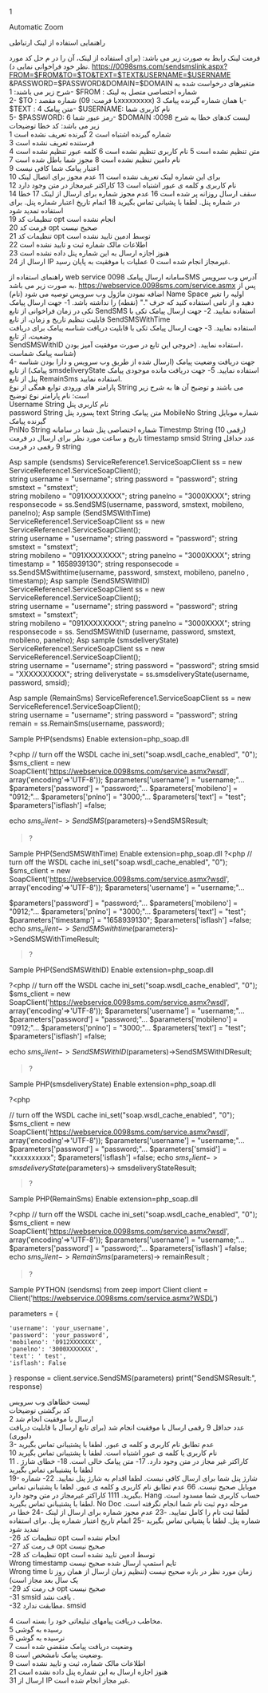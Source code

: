 
1

Automatic Zoom
 
 
 
 
 
 
 
 
 
راهنمایی استفاده از لینک ارتباطی  
 
 
 
 
 
 
 
 
 
 
 
 
 
 
 
فرمت لینک رابط به صورت زیر می باشد: (برای استفاده از لینک، آن را در م حل کد مورد نظر خود فراخوانی نمایی د). 
https://0098sms.com/sendsmslink.aspx?FROM=$FROM&TO=$TO&TEXT=$TEXT&USERNAME=$USERNAME 
&PASSWORD=$PASSWORD&DOMAIN=$DOMAIN 
متغیرهای درخواست شده به شرح زیر می باشند: 
1- $FROM  : شماره اختصاصی متصل به لینک  
2- $TO : شماره مقصد (با فرمت: 09xxxxxxxxx) یا همان شماره گیرنده پیامک 
3- $TEXT : متن پیامک 
4- $USERNAME: نام کاربری شما  
5- $PASSWORD: رمز عبور شما 
6- $DOMAIN :0098 
لیست کدهای خطا به شرح زیر می باشد: 
کد خطا  توضیحات  
1 شماره گیرنده اشتباه است 
2 گیرنده تعریف نشده است  
3 فرستنده تعریف نشده است  
4 متن تنظیم نشده است 
5 نام کاربری تنظیم نشده است 
6 کلمه عبور تنظیم نشده است  
7 نام دامین تنظیم نشده است 
8 مجوز شما باطل شده است  
9 اعتبار پیامک شما کافی نیست  
10 برای این شماره لینک تعریف نشده است 
11 عدم مجوز برای اتصال لینک  
12 نام کاربری و کلمه ی عبور اشتباه است 
13 کاراکتر غیرمجاز در متن وجود دارد  
14 سقف ارسال روزانه پر شده است 
16 عدم مجوز شماره برای ارسال از لینک 
17 خطا در شماره پنل. لطفا با پشیانی تماس بگیرید 
18 اتمام تاریخ اعتبار شماره پنل. برای استفاده تمدید شود  
19 تنظیمات کد  opt انجام نشده است  
20 فرمت کد opt صحیح نیست  
21 تنظیمات کد  opt توسط ادمین تایید نشده است  
22 اطلاعات مالک شماره ثبت و تایید نشده است  
23 هنوز اجازه ارسال به این شماره پنل داده نشده است  
24 ارسال از IP غیرمجاز انجام شده است 
0 عملیات با موفقیت به پایان رسید. 
  
 
 
راهنمای استفاده از web service  سامانه ارسال پیامک 0098SMS 
آدرس وب سرویس به صورت زیر می باشد. 
https://webservice.0098sms.com/service.asmx 
پس از اضافه نمودن ماژول وب سرویس توصیه می شود (نام) Name Space  اولیه را تغیر  
دهید و از نامی استفاده کنید که حرف  "." (نقطه) را نداشته باشد. 
1- جهت ارسال پیامک تکی در زمان فراخوانی از تابع  SendSMS استفاده نمایید. 
2- جهت ارسال پیامک تکی با قابلیت تنظیم تاریخ و زمان، از تابع SendSMSWithTime  
استفاده نمایید. 
3- جهت ارسال پیامک تکی با قابلیت دریافت شناسه پیامک برای دریافت وضعیت، از تابع  
SendSMSWithID استفاده نمایید. (خروجی این تابع در صورت موفقیت آمیز بودن،  
شناسه پیامک شماست)  
4- جهت دریافت وضعیت پیامک (ارسال شده از طریق وب سرویس و دارا بودن شناسه 
پیامک) از تابع   smsdeliveryState استفاده نمایید. 
5- جهت دریافت مانده موجودی پیامک  پنل از تابع  RemainSms استفاده نمایید.  
پارامتر های ورودی توابع همگی از نوع String می باشند و توضیح آن ها به شرح زیر است: 
نام پارامتر  نوع توضیح  
Username String نام کاربری پنل  
password String پسورد پنل 
text String متن پیامک 
MobileNo String شماره موبایل گیرنده پیامک  
PnlNo String شماره اختصاصی پنل شما در سامانه 
Timestmp String (10 رقمی)  تاریخ و ساعت مورد نظر برای ارسال در فرمت  timestamp 
smsid String عدد حداقل 9  رقمی در فرمت string 
 
 
 
Asp sample (sendsms) 
ServiceReference1.ServiceSoapClient ss = new ServiceReference1.ServiceSoapClient();  
string username = "username"; 
string password = "password"; 
string smstext = "smstext";  
string mobileno = "091XXXXXXXX"; 
string panelno = "3000XXXX"; 
string responsecode = ss.SendSMS(username, password, smstext, mobileno, panelno); 
Asp sample (SendSMSWithTime) 
ServiceReference1.ServiceSoapClient ss = new ServiceReference1.ServiceSoapClient();  
string username = "username"; 
string password = "password"; 
string smstext = "smstext";  
string mobileno = "091XXXXXXXX"; 
string panelno = "3000XXXX"; 
string timestamp = " 1658939130"; 
string responsecode = ss.SendSMSwithtime(username, password, smstext, mobileno, panelno , 
timestamp); 
Asp sample (SendSMSWithID) 
ServiceReference1.ServiceSoapClient ss = new ServiceReference1.ServiceSoapClient();  
string username = "username"; 
string password = "password"; 
string smstext = "smstext";  
string mobileno = "091XXXXXXXX"; 
string panelno = "3000XXXX"; 
string responsecode = ss. SendSMSWithID (username, password, smstext, mobileno, panelno); 
Asp sample (smsdeliveryState) 
ServiceReference1.ServiceSoapClient ss = new ServiceReference1.ServiceSoapClient();  
string username = "username"; 
string password = "password"; 
string smsid = "XXXXXXXXXX"; 
string deliverystate = ss.smsdeliveryState(username, password, smsid); 
 
 
 
Asp sample (RemainSms) 
ServiceReference1.ServiceSoapClient ss = new ServiceReference1.ServiceSoapClient();  
string username = "username"; 
string password = "password"; 
string remain = ss.RemainSms(username, password); 
 
Sample PHP(sendsms) 
Enable extension=php_soap.dll 
 
?<php 
//  turn off the WSDL cache 
ini_set("soap.wsdl_cache_enabled", "0"); 
$sms_client = new 
SoapClient('https://webservice.0098sms.com/service.asmx?wsdl', 
array('encoding'=>'UTF-8')); 
$parameters['username'] = "username;"... 
$parameters['password'] = "password;"... 
$parameters['mobileno'] = "0912;"... 
$parameters['pnlno'] = "3000;"... 
$parameters['text'] = "test"; 
$parameters['isflash'] =false; 
 
echo $sms_client->SendSMS($parameters)->SendSMSResult; 
>? 
 
Sample PHP(SendSMSWithTime) 
Enable extension=php_soap.dll 
?<php 
//  turn off the WSDL cache 
ini_set("soap.wsdl_cache_enabled", "0"); 
$sms_client = new 
SoapClient('https://webservice.0098sms.com/service.asmx?wsdl', 
array('encoding'=>'UTF-8')); 
$parameters['username'] = "username;"... 
 
 
$parameters['password'] = "password;"... 
$parameters['mobileno'] = "0912;"... 
$parameters['pnlno'] = "3000;"... 
$parameters['text'] = "test"; 
$parameters['timestamp'] = "1658939130"; 
$parameters['isflash'] =false; 
echo $sms_client-> SendSMSwithtime($parameters)->SendSMSWithTimeResult; 
>? 
 
Sample PHP(SendSMSWithID) 
Enable extension=php_soap.dll 
 
?<php 
//  turn off the WSDL cache 
ini_set("soap.wsdl_cache_enabled", "0"); 
$sms_client = new 
SoapClient('https://webservice.0098sms.com/service.asmx?wsdl', 
array('encoding'=>'UTF-8')); 
$parameters['username'] = "username;"... 
$parameters['password'] = "password;"... 
$parameters['mobileno'] = "0912;"... 
$parameters['pnlno'] = "3000;"... 
$parameters['text'] = "test"; 
$parameters['isflash'] =false; 
 
echo $sms_client->SendSMSWithID($parameters)->SendSMSWithIDResult; 
>? 
 
Sample PHP(smsdeliveryState) 
Enable extension=php_soap.dll 
 
?<php 
 
 
//  turn off the WSDL cache 
ini_set("soap.wsdl_cache_enabled", "0"); 
$sms_client = new 
SoapClient('https://webservice.0098sms.com/service.asmx?wsdl', 
array('encoding'=>'UTF-8')); 
$parameters['username'] = "username;"... 
$parameters['password'] = "password;"... 
$parameters['smsid'] = "xxxxxxxxxx"; 
$parameters['isflash'] =false; 
echo $sms_client-> smsdeliveryState($parameters)-> smsdeliveryStateResult; 
>? 
 
 
Sample PHP(RemainSms) 
Enable extension=php_soap.dll 
 
?<php 
//  turn off the WSDL cache 
ini_set("soap.wsdl_cache_enabled", "0"); 
$sms_client = new 
SoapClient('https://webservice.0098sms.com/service.asmx?wsdl', 
array('encoding'=>'UTF-8')); 
$parameters['username'] = "username;"... 
$parameters['password'] = "password;"... 
$parameters['isflash'] =false; 
echo $sms_client-> RemainSms($parameters)-> remainResult ;  
>? 
 
Sample PYTHON (sendsms) 
from zeep import Client 
client = Client('https://webservice.0098sms.com/service.asmx?WSDL') 
 
parameters = { 
 
 
    'username': 'your_username', 
    'password': 'your_password', 
    'mobileno': '0912XXXXXXX', 
    'panelno': '3000XXXXXXX', 
    'text': ' test', 
    'isflash': False 
} 
response = client.service.SendSMS(parameters) 
print("SendSMSResult:", response) 
 
لیست خطاهای وب سرویس  
کد برگشتی   توضیحات  
2 ارسال با موفقیت انجام شد  
عدد حداقل 9 رقمی   ارسال با موفقیت انجام شد (برای تابع ارسال با قابلیت دریافت دلیوری)  
3-  عدم  تطابق  نام کاربری و  کلمه ی  عبور. لطفا  با  پشتیبانی تماس بگیرید  
10 نام  کاربری  یا  کلمه ی  عبور اشتباه است. لطفا  با پشتیبانی تماس  بگیرید  
11 کاراکتر  غیر  مجاز در  متن  وجود دارد. 
17-  متن پیامک خالی است. 
18-  خطای  شارژ . لطفا  با پشتیبانی تماس  بگیرید  
19-  شارژ  پنل شما  برای ارسال کافی  نیست. لطفا  اقدام به  شارژ  پنل نمایید. 
22-  شماره  موبایل  صحیح نیست. 
66 عدم  تطابق  نام کاربری و  کلمه ی  عبور. لطفا  با  پشتیبانی تماس بگیرید. 
1111 کاراکتر  غیرمجاز  در متن وجود  دارد. 
Hang حساب  کاربری  شما مسدود  است. لطفا با پشتیبانی تماس  بگیرید. 
No Doc مرحله  دوم ثبت  نام شما  انجام  نگرفته است. لطفا  ثبت نام  را  کامل  نمایید. 
-23 عدم مجوز شماره برای ارسال از لینک 
-24 خطا در شماره پنل. لطفا با پشیانی تماس بگیرید 
-25 اتمام تاریخ اعتبار شماره پنل. برای استفاده تمدید شود  
-26 تنظیمات کد  opt انجام نشده است  
-27 ف رمت کد opt  صحیح نیست  
-28 تنظیمات کد  opt  توسط ادمین تایید نشده است  
Wrong 
timestamp تایم استمپ ارسال شده صحیح نیست  
Wrong time زمان مورد نظر در بازه صحیح نیست (تنظیم زمان ارسال از همان روز تا یک سال بعد مجاز است)  
-29 ف رمت کد opt  صحیح نیست  
-31 smsid یافت نشد .  
-32  مطابقت ندارد. smsid  
 
 
4 مخاطب دریافت پیامهای تبلیغاتی خود را بسته است.  
5 رسیده به گوشی  
6 نرسیده به گوشی  
7 وضعیت دریافت پیامک منقضی شده است  
8 وضعیت پیامک نامشخص است.  
9 اطلاعات مالک شماره، ثبت و تایید نشده است   
21  هنوز اجازه ارسال به این شماره پنل داده نشده است  
31  ارسال از IP غیر مجاز انجام شده است. 
 
